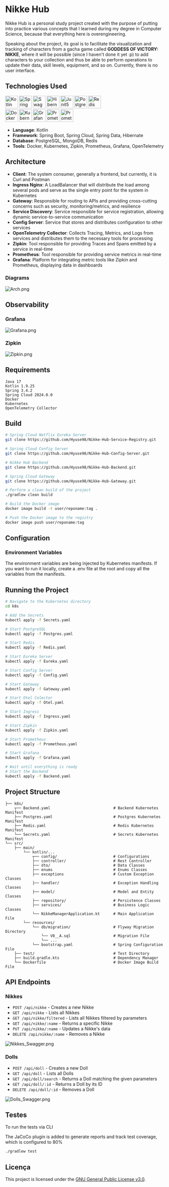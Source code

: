 # Nikke Hub

Nikke Hub is a personal study project created with the purpose of putting into practice various concepts
that I learned during my degree in Computer Science, because that everything here is overengineering.

Speaking about the project, its goal is to facilitate the visualization and tracking of characters
from a gacha game called **GODDESS OF VICTORY: NIKKE**, where it will be possible (since I haven't done it yet :p)
to add characters to your collection and thus be able to perform operations to update their data,
skill levels, equipment, and so on. Currently, there is no user interface.

## Technologies Used

<div>
    <img 
        alt="Kotlin"
        title="Kotlin"
        width="40px"
        style="padding right: 10px"
        src="https://cdn.jsdelivr.net/gh/devicons/devicon@latest/icons/kotlin/kotlin-original.svg"
    />
    <img 
        alt="Spring"
        title="Spring"
        width="40px"
        style="padding right: 10px"
        src="https://cdn.jsdelivr.net/gh/devicons/devicon@latest/icons/spring/spring-original.svg"
    />
    <img 
        alt="Swagger API"
        title="Swagger API"
        width="40px"
        style="padding right: 10px"
        src="https://cdn.jsdelivr.net/gh/devicons/devicon@latest/icons/swagger/swagger-original.svg" 
    />
    <img 
        alt="Hibernate"
        title="Hibernate"
        width="40px"
        style="padding right: 10px"
        src="https://cdn.jsdelivr.net/gh/devicons/devicon@latest/icons/hibernate/hibernate-original-wordmark.svg" 
    /> 
    <img 
        alt="Junit5"
        title="Junit5"
        width="40px"
        style="padding right: 10px"
        src="https://cdn.jsdelivr.net/gh/devicons/devicon@latest/icons/junit/junit-plain-wordmark.svg"
    />   
    <img 
        alt="PostgreSQL"
        title="PostgreSQL"
        width="40px"
        style="padding right: 10px"
        src="https://cdn.jsdelivr.net/gh/devicons/devicon@latest/icons/postgresql/postgresql-original-wordmark.svg" 
    />
    <img
        alt="Redis"
        title="Redis"
        width="40px"
        style="padding right: 10px"
        src="https://cdn.jsdelivr.net/gh/devicons/devicon@latest/icons/redis/redis-original.svg" 
    />    
</div>
<div>
    <img 
        alt="Docker"
        title="Docker"
        width="40px"
        style="padding right: 10px"
        src="https://cdn.jsdelivr.net/gh/devicons/devicon@latest/icons/docker/docker-original-wordmark.svg" 
    />
    <img 
        alt="Kubernets"
        title="Kubernets"
        width="40px"
        style="padding right: 10px"
        src="https://cdn.jsdelivr.net/gh/devicons/devicon@latest/icons/kubernetes/kubernetes-original.svg" 
    />
    <img
        alt="Grafana"
        title="Grafana"
        width="40px"
        style="padding right: 10px"
        src="https://cdn.jsdelivr.net/gh/devicons/devicon@latest/icons/grafana/grafana-original-wordmark.svg" 
    />
    <img
        alt="Prometheus"
        title="Prometheus"
        width="40px"
        style="padding right: 10px"
        src="https://cdn.jsdelivr.net/gh/devicons/devicon@latest/icons/prometheus/prometheus-plain-wordmark.svg" 
    />
    <img 
        alt="Prometheus"
        title="Prometheus"
        width="40px"
        style="padding right: 10px"
        src="https://cdn.jsdelivr.net/gh/devicons/devicon@latest/icons/opentelemetry/opentelemetry-original-wordmark.svg" 
    />
</div>

- **Language**: Kotlin
- **Framework**: Spring Boot, Spring Cloud, Spring Data, Hibernate
- **Database**: PostgreSQL, MongoDB, Redis
- **Tools**: Docker, Kubernetes, Zipkin, Prometheus, Grafana, OpenTelemetry

## Architecture

- **Client**: The system consumer, generally a frontend, but currently, it is Curl and Postman
- **Ingress Nginx**: A LoadBalancer that will distribute the load among several pods and serve as the single entry point for the system in Kubernetes
- **Gateway**: Responsible for routing to APIs and providing cross-cutting concerns such as security, monitoring/metrics, and resilience
- **Service Discovery**: Service responsible for service registration, allowing dynamic service-to-service communication
- **Config Server**: Service that stores and distributes configuration to other services
- **OpenTelemetry Collector**: Collects Tracing, Metrics, and Logs from services and distributes them to the necessary tools for processing
- **Zipkin**: Tool responsible for providing Traces and Spans emitted by a service in real-time
- **Prometheus**: Tool responsible for providing service metrics in real-time
- **Grafana**: Platform for integrating metric tools like Zipkin and Prometheus, displaying data in dashboards

### Diagrams
![Arch.png](src/main/resources/images/Arch.png)

## Observability

### Grafana
![Grafana.png](src/main/resources/images/Grafana.png)

### Zipkin
![Zipkin.png](src/main/resources/images/Zipkin.png)

## Requirements

```
Java 17
Kotlin 1.9.25
Spring 3.4.2
Spring Cloud 2024.0.0
Docker
Kubernetes
OpenTelemetry Collector
```

## Build

```bash
# Spring Cloud Netflix Eureka Server
git clone https://github.com/Hyuse98/Nikke-Hub-Service-Registry.git
```
```bash
# Spring Cloud Config Server
git clone https://github.com/Hyuse98/Nikke-Hub-Config-Server.git
```
```bash
# Nikke Hub Backend
git clone https://github.com/Hyuse98/Nikke-Hub-Backend.git
```
```bash
# Spring Cloud Gateway
git clone https://github.com/Hyuse98/Nikke-Hub-Gateway.git
```
```bash
# Perform a clean build of the project
./gradlew clean build
```
```bash
# Build the Docker image
docker image build -t user/reponame:tag .
```
```bash
# Push the Docker image to the registry
docker image push user/reponame:tag
```

## Configuration

### Environment Variables

The environment variables are being injected by Kubernetes manifests.
If you want to run it locally, create a .env file at the root and copy all the variables from the manifests.

## Running the Project

```bash
# Navigate to the Kubernetes directory
cd k8s
```
```bash
# Add the Secrets
kubectl apply -f Secrets.yaml
```
```bash
# Start PostgreSQL
kubectl apply -f Postgres.yaml
```
```bash
# Start Redis
kubectl apply -f Redis.yaml
```
```bash
# Start Eureka Server
kubectl apply -f Eureka.yaml
```
```bash
# Start Config Server
kubectl apply -f Config.yaml
```
```bash
# Start Gateway
kubectl apply -f Gateway.yaml
```
```bash
# Start Otel Colector
kubectl apply -f Otel.yaml
```
```bash
# Start Ingress
kubectl apply -f Ingress.yaml
```
```bash
# Start Zipkin
kubectl apply -f Zipkin.yaml
```
```bash
# Start Prometheus
kubectl apply -f Prometheus.yaml
```
```bash
# Start Grafana
kubectl apply -f Grafana.yaml
```
```bash
# Wait until everything is ready
# Start the Backend
kubectl apply -f Backend.yaml
```

## Project Structure

```
├── k8s/
    ┬── Backend.yaml                            # Backend Kubernetes Manifest
    ├── Postgres.yaml                           # Postgres Kubernetes Manifest
    ├── Redis.yaml                              # Redis Kubernetes Manifest
    └── Secrets.yaml                            # Secrets Kubernetes Manifest
└── src/
    ├── main/
        └── kotlin/...
            ┬── config/                         # Configurations
            ├── controller/                     # Rest Controller
            ├── dto/                            # Data Classes
            ├── enums                           # Enums Classes
            ├── exceptions                      # Custom Exception Classes
            ├── handler/                        # Exception Handling Classes
            ├── model/                          # Model and Entity Classes
            ├── repository/                     # Persistence Classes
            ├── services/                       # Business Logic Classes
            └── NikkeManagerApplication.kt      # Main Application File
        └── resources/
            └── db/migration/                   # Flyway Migration Directory
                └── V0__A.sql                   # Migration File
                └── ...
            └── bootstrap.yaml                  # Spring Configuration File
    ├── test/                                   # Test Directory
    ├── build.gradle.kts                        # Dependency Manager
    └── Dockerfile                              # Docker Image Build File
```

## API Endpoints

### Nikkes

- `POST /api/nikke`             - Creates a new Nikke
- `GET /api/nikke`              - Lists all Nikkes
- `GET /api/nikke/filtered`     - Lists all Nikkes filtered by parameters
- `GET /api/nikke/:name`        - Returns a specific Nikke
- `PUT /api/nikke/:name`        - Updates a Nikke's data
- `DELETE /api/nikke/:name`     - Removes a Nikke

![Nikkes_Swagger.png](src/main/resources/images/Nikkes_Swagger.png)

### Dolls

- `POST /api/doll`              - Creates a new Doll
- `GET /api/doll`               - Lists all Dolls
- `GET /api/doll/search`        - Returns a Doll matching the given parameters
- `GET /api/doll/:id`           - Returns a Doll by its ID
- `DELETE /api/doll/:id`        - Removes a Doll

![Dolls_Swagger.png](src/main/resources/images/Dolls_Swagger.png)

## Testes

To run the tests via CLI

The JaCoCo plugin is added to generate reports and track test coverage, which is configured to 80%

```bash
./gradlew test
```

## Licença

This project is licensed under the [GNU General Public License v3.0](LICENSE.md).